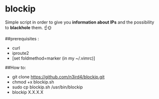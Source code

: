 # blockip

Simple script in order to give you **information about IPs** and the possibility to **blackhole** them. :point_up::sun_with_face:

##prerequisites : 

* curl
* iproute2
* [set foldmethod=marker (in my ~/.vimrc)]


##How to:

* git clone https://github.com/n3ird4/blockip.git
* chmod +x blockip.sh
* sudo cp blockip.sh /usr/bin/blockip
* blockip X.X.X.X
  
